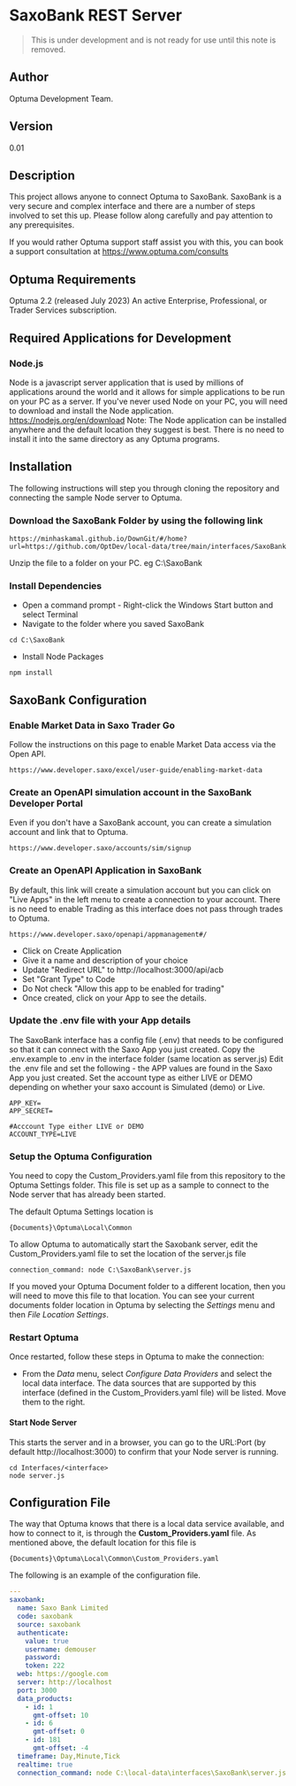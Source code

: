 # SaxoBank REST Server

> This is under development and is not ready for use until this note is removed.

## Author

Optuma Development Team.

## Version

0.01

## Description

This project allows anyone to connect Optuma to SaxoBank. SaxoBank is a very secure and complex interface and there are a number of steps involved to set this up. Please follow along carefully and pay attention to any prerequisites.

If you would rather Optuma support staff assist you with this, you can book a support consultation at https://www.optuma.com/consults

## Optuma Requirements

Optuma 2.2 (released July 2023)
An active Enterprise, Professional, or Trader Services subscription.

## Required Applications for Development

### Node.js

Node is a javascript server application that is used by millions of applications around the world and it allows for simple applications to be run on your PC as a server.
If you've never used Node on your PC, you will need to download and install the Node application.
https://nodejs.org/en/download
Note: The Node application can be installed anywhere and the default location they suggest is best. There is no need to install it into the same directory as any Optuma programs.

## Installation

The following instructions will step you through cloning the repository and connecting the sample Node server to Optuma.

### Download the SaxoBank Folder by using the following link

```
https://minhaskamal.github.io/DownGit/#/home?url=https://github.com/OptDev/local-data/tree/main/interfaces/SaxoBank
```

Unzip the file to a folder on your PC. eg C:\SaxoBank

### Install Dependencies

- Open a command prompt - Right-click the Windows Start button and select Terminal
- Navigate to the folder where you saved SaxoBank

```
cd C:\SaxoBank
```

- Install Node Packages

```
npm install
```

## SaxoBank Configuration

### Enable Market Data in Saxo Trader Go

Follow the instructions on this page to enable Market Data access via the Open API.

```
https://www.developer.saxo/excel/user-guide/enabling-market-data
```

### Create an OpenAPI simulation account in the SaxoBank Developer Portal

Even if you don't have a SaxoBank account, you can create a simulation account and link that to Optuma.

```
https://www.developer.saxo/accounts/sim/signup
```

### Create an OpenAPI Application in SaxoBank

By default, this link will create a simulation account but you can click on "Live Apps" in the left menu to create a connection to your account.
There is no need to enable Trading as this interface does not pass through trades to Optuma.

```
https://www.developer.saxo/openapi/appmanagement#/
```

- Click on Create Application
- Give it a name and description of your choice
- Update "Redirect URL" to http://localhost:3000/api/acb
- Set "Grant Type" to Code
- Do Not check "Allow this app to be enabled for trading"
- Once created, click on your App to see the details.

### Update the .env file with your App details

The SaxoBank interface has a config file (.env) that needs to be configured so that it can connect with the Saxo App you just created.
Copy the .env.example to .env in the interface folder (same location as server.js)
Edit the .env file and set the following - the APP values are found in the Saxo App you just created. Set the account type as either LIVE or DEMO depending on whether your saxo account is Simulated (demo) or Live.

```
APP_KEY=
APP_SECRET=

#Acccount Type either LIVE or DEMO
ACCOUNT_TYPE=LIVE
```


### Setup the Optuma Configuration

You need to copy the Custom_Providers.yaml file from this repository to the Optuma Settings folder. This file is set up as a sample to connect to the Node server that has already been started.

The default Optuma Settings location is

```
{Documents}\Optuma\Local\Common
```

To allow Optuma to automatically start the Saxobank server, edit the Custom_Providers.yaml file to set the location of the server.js file
```
connection_command: node C:\SaxoBank\server.js
```

If you moved your Optuma Document folder to a different location, then you will need to move this file to that location. You can see your current documents folder location in Optuma by selecting the _Settings_ menu and then _File Location Settings_.

### Restart Optuma

Once restarted, follow these steps in Optuma to make the connection:

- From the _Data_ menu, select _Configure Data Providers_ and select the local data interface.
  The data sources that are supported by this interface (defined in the Custom_Providers.yaml file) will be listed. Move them to the right.

#### Start Node Server

This starts the server and in a browser, you can go to the URL:Port (by default http://localhost:3000) to confirm that your Node server is running.

```
cd Interfaces/<interface>
node server.js
```

## Configuration File

The way that Optuma knows that there is a local data service available, and how to connect to it, is through the **Custom_Providers.yaml** file.
As mentioned above, the default location for this file is

```
{Documents}\Optuma\Local\Common\Custom_Providers.yaml
```

The following is an example of the configuration file.

```yaml
---
saxobank:
  name: Saxo Bank Limited
  code: saxobank
  source: saxobank
  authenticate:
    value: true
    username: demouser
    password:
    token: 222
  web: https://google.com
  server: http://localhost
  port: 3000
  data_products:
    - id: 1
      gmt-offset: 10
    - id: 6
      gmt-offset: 0
    - id: 181
      gmt-offset: -4
  timeframe: Day,Minute,Tick
  realtime: true
  connection_command: node C:\local-data\interfaces\SaxoBank\server.js
```
